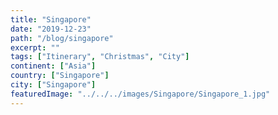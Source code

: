 ```yaml
---
title: "Singapore"
date: "2019-12-23"
path: "/blog/singapore"
excerpt: ""
tags: ["Itinerary", "Christmas", "City"]
continent: ["Asia"]
country: ["Singapore"]
city: ["Singapore"]
featuredImage: "../../../images/Singapore/Singapore_1.jpg"
---
```


